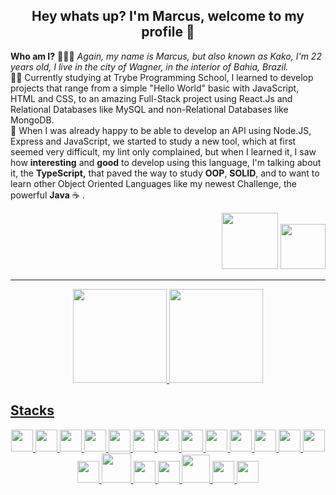 ## <div align=center>Hey whats up? I'm Marcus, welcome to my profile :tada:</div>

**Who am I?** 👨🏻‍🚀  *Again, my name is Marcus, but also known as Kako, I'm 22 years old, I live in the city of Wagner, in the interior of Bahia, Brazil.*
    <br/>
    :technologist: Currently studying at Trybe Programming School,
    I learned to develop projects that range from a simple "Hello World" basic with JavaScript, HTML and CSS,
     to an amazing Full-Stack project using React.Js and Relational Databases like MySQL and non-Relational Databases like MongoDB.
<br/>
    🚀 When I was already happy to be able to develop an API using Node.JS, Express and JavaScript,
    we started to study a new tool, which at first seemed very difficult, my lint only complained,
    but when I learned it, I saw how **interesting** and **good** to develop using this language,
    I'm talking about it, the  **TypeScript,** that paved the way to study **OOP**,
    **SOLID**, and to want to learn other Object Oriented Languages like my newest Challenge, the powerful **Java** :coffee: .
<br/>
<div align=right>
<a href="https://www.linkedin.com/in/marcus-kako/" target="_blank"><img src="https://img.shields.io/badge/-LinkedIn-%230077B5?style=for-the-badge&logo=linkedin&logoColor=white" target="_blank" width=90px></a> 
<a href = "mailto:markosf.dev@gmail.com"><img src="https://img.shields.io/badge/Gmail-D14836?style=for-the-badge&logo=gmail&logoColor=white" target="_blank" width=72px></a>
</div>  

---
<div align=center>  
  
<a href="https://github.com/marcus-kako">
<img height="150em" src="https://github-readme-stats.vercel.app/api?username=marcus-kako&show_icons=true&theme=tokyonight&include_all_commits=true&count_private=true"/>
<img height="150em" src="https://github-readme-stats.vercel.app/api/top-langs/?username=marcus-kako&layout=compact&langs_count=7&theme=tokyonight"/>
</div>  
  
## Stacks
<div align=center>
<img src="https://cdn.jsdelivr.net/gh/devicons/devicon/icons/html5/html5-original.svg" width=35px />
<img src="https://cdn.jsdelivr.net/gh/devicons/devicon/icons/css3/css3-original.svg" width=35px /> 
<img src="https://cdn.jsdelivr.net/gh/devicons/devicon/icons/javascript/javascript-original.svg" width=35px />
<img src="https://cdn.jsdelivr.net/gh/devicons/devicon/icons/nodejs/nodejs-original.svg" width=35px />
<img src="https://cdn.jsdelivr.net/gh/devicons/devicon/icons/typescript/typescript-original.svg" width=35px/>
<img src="https://cdn.jsdelivr.net/gh/devicons/devicon/icons/express/express-original.svg" width=35px />
<img src="https://cdn.jsdelivr.net/gh/devicons/devicon/icons/mysql/mysql-original.svg" width=35px />
<img src="https://cdn.jsdelivr.net/gh/devicons/devicon/icons/sequelize/sequelize-original.svg" width=35px />
<img src="https://cdn.jsdelivr.net/gh/devicons/devicon/icons/mongodb/mongodb-original-wordmark.svg" width=35px />
<img src="https://cdn.jsdelivr.net/gh/devicons/devicon/icons/java/java-original-wordmark.svg" width=35px />
<img src="https://cdn.jsdelivr.net/gh/devicons/devicon/icons/react/react-original.svg" width=35px />
<img src="https://cdn.jsdelivr.net/gh/devicons/devicon/icons/redux/redux-original.svg" width=35px />
<img src="https://cdn.jsdelivr.net/gh/devicons/devicon/icons/jest/jest-plain.svg" width=35px />
<img src="https://cdn.jsdelivr.net/gh/devicons/devicon/icons/mocha/mocha-plain.svg" width=35px />
<img src="https://cdn.jsdelivr.net/gh/devicons/devicon/icons/docker/docker-original.svg" width=47px />
<img src="https://cdn.jsdelivr.net/gh/devicons/devicon/icons/heroku/heroku-original.svg" width=35px />
<img src="https://cdn.jsdelivr.net/gh/devicons/devicon/icons/npm/npm-original-wordmark.svg" width=35px />
<img src="https://cdn.jsdelivr.net/gh/devicons/devicon/icons/git/git-original-wordmark.svg" width=45px />
<img src="https://cdn.jsdelivr.net/gh/devicons/devicon/icons/vscode/vscode-original.svg" width=35px />
<img src="https://cdn.jsdelivr.net/gh/devicons/devicon/icons/ubuntu/ubuntu-plain.svg" width=35px />
</div>
